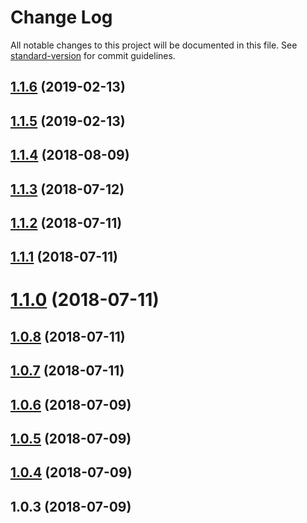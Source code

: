 # Change Log

All notable changes to this project will be documented in this file. See [standard-version](https://github.com/conventional-changelog/standard-version) for commit guidelines.

<a name="1.1.6"></a>
## [1.1.6](https://github.com/dimensi/popup-centered/compare/v1.1.5...v1.1.6) (2019-02-13)



<a name="1.1.5"></a>
## [1.1.5](https://github.com/dimensi/popup-centered/compare/v1.1.4...v1.1.5) (2019-02-13)



<a name="1.1.4"></a>
## [1.1.4](https://github.com/dimensi/popup-centered/compare/v1.1.3...v1.1.4) (2018-08-09)



<a name="1.1.3"></a>
## [1.1.3](https://github.com/dimensi/popup-centered/compare/v1.1.2...v1.1.3) (2018-07-12)



<a name="1.1.2"></a>
## [1.1.2](https://github.com/dimensi/popup-centered/compare/v1.1.1...v1.1.2) (2018-07-11)



<a name="1.1.1"></a>
## [1.1.1](https://github.com/dimensi/popup-centered/compare/v1.1.0...v1.1.1) (2018-07-11)



<a name="1.1.0"></a>
# [1.1.0](https://github.com/dimensi/popup-centered/compare/v1.0.8...v1.1.0) (2018-07-11)



<a name="1.0.8"></a>
## [1.0.8](https://github.com/dimensi/popup-centered/compare/v1.0.7...v1.0.8) (2018-07-11)



<a name="1.0.7"></a>
## [1.0.7](https://github.com/dimensi/popup-centered/compare/v1.0.6...v1.0.7) (2018-07-11)



<a name="1.0.6"></a>
## [1.0.6](https://github.com/dimensi/popup-centered/compare/v1.0.5...v1.0.6) (2018-07-09)



<a name="1.0.5"></a>
## [1.0.5](https://github.com/dimensi/popup-centered/compare/v1.0.4...v1.0.5) (2018-07-09)



<a name="1.0.4"></a>
## [1.0.4](https://github.com/dimensi/popup-centered/compare/v1.0.3...v1.0.4) (2018-07-09)



<a name="1.0.3"></a>
## 1.0.3 (2018-07-09)
